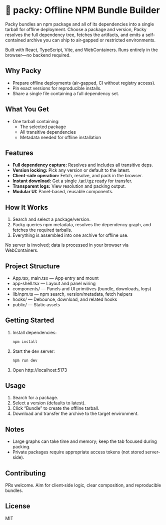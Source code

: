 # 🎒 packy: Offline NPM Bundle Builder

Packy bundles an npm package and all of its dependencies into a single tarball
for offline deployment. Choose a package and version, Packy resolves the full
dependency tree, fetches the artifacts, and emits a self-contained archive you
can ship to air‑gapped or restricted environments.

Built with React, TypeScript, Vite, and WebContainers. Runs entirely in the
browser—no backend required.

## Why Packy

- Prepare offline deployments (air‑gapped, CI without registry access).
- Pin exact versions for reproducible installs.
- Share a single file containing a full dependency set.

## What You Get

- One tarball containing:
  - The selected package
  - All transitive dependencies
  - Metadata needed for offline installation

## Features

- **Full dependency capture:** Resolves and includes all transitive deps.
- **Version locking:** Pick any version or default to the latest.
- **Client‑side operation:** Fetch, resolve, and pack in the browser.
- **Instant download:** Get a single .tar/.tgz ready for transfer.
- **Transparent logs:** View resolution and packing output.
- **Modular UI:** Panel-based, reusable components.

## How It Works

1. Search and select a package/version.
2. Packy queries npm metadata, resolves the dependency graph, and fetches the
   required tarballs.
3. Everything is assembled into one archive for offline use.

No server is involved; data is processed in your browser via WebContainers.

## Project Structure

- App.tsx, main.tsx — App entry and mount
- app-shell.tsx — Layout and panel wiring
- components/ — Panels and UI primitives (bundle, downloads, logs)
- lib/npm.ts — npm search, version/metadata, fetch helpers
- hooks/ — Debounce, download, and related hooks
- public/ — Static assets

## Getting Started

1. Install dependencies:
   ```sh
   npm install
   ```
2. Start the dev server:
   ```sh
   npm run dev
   ```
3. Open http://localhost:5173

## Usage

1. Search for a package.
2. Select a version (defaults to latest).
3. Click “Bundle” to create the offline tarball.
4. Download and transfer the archive to the target environment.

## Notes

- Large graphs can take time and memory; keep the tab focused during packing.
- Private packages require appropriate access tokens (not stored server-side).

## Contributing

PRs welcome. Aim for client‑side logic, clear composition, and reproducible
bundles.

## License

MIT
